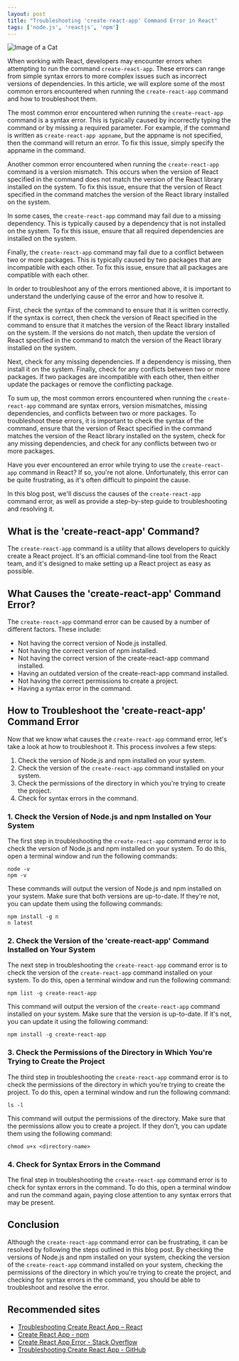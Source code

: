 ```yaml
---
layout: post
title: "Troubleshooting 'create-react-app' Command Error in React"
tags: ['node.js', 'reactjs', 'npm']
---
```


![Image of a Cat](http://source.unsplash.com/1600x900/?cat)

When working with React, developers may encounter errors when attempting to run the command `create-react-app`. These errors can range from simple syntax errors to more complex issues such as incorrect versions of dependencies. In this article, we will explore some of the most common errors encountered when running the `create-react-app` command and how to troubleshoot them.

The most common error encountered when running the `create-react-app` command is a syntax error. This is typically caused by incorrectly typing the command or by missing a required parameter. For example, if the command is written as `create-react-app appname`, but the appname is not specified, then the command will return an error. To fix this issue, simply specify the appname in the command.

Another common error encountered when running the `create-react-app` command is a version mismatch. This occurs when the version of React specified in the command does not match the version of the React library installed on the system. To fix this issue, ensure that the version of React specified in the command matches the version of the React library installed on the system.

In some cases, the `create-react-app` command may fail due to a missing dependency. This is typically caused by a dependency that is not installed on the system. To fix this issue, ensure that all required dependencies are installed on the system.

Finally, the `create-react-app` command may fail due to a conflict between two or more packages. This is typically caused by two packages that are incompatible with each other. To fix this issue, ensure that all packages are compatible with each other.

In order to troubleshoot any of the errors mentioned above, it is important to understand the underlying cause of the error and how to resolve it. 

First, check the syntax of the command to ensure that it is written correctly. If the syntax is correct, then check the version of React specified in the command to ensure that it matches the version of the React library installed on the system. If the versions do not match, then update the version of React specified in the command to match the version of the React library installed on the system.

Next, check for any missing dependencies. If a dependency is missing, then install it on the system. Finally, check for any conflicts between two or more packages. If two packages are incompatible with each other, then either update the packages or remove the conflicting package.

To sum up, the most common errors encountered when running the `create-react-app` command are syntax errors, version mismatches, missing dependencies, and conflicts between two or more packages. To troubleshoot these errors, it is important to check the syntax of the command, ensure that the version of React specified in the command matches the version of the React library installed on the system, check for any missing dependencies, and check for any conflicts between two or more packages.

Have you ever encountered an error while trying to use the `create-react-app` command in React? If so, you're not alone. Unfortunately, this error can be quite frustrating, as it's often difficult to pinpoint the cause.

In this blog post, we'll discuss the causes of the `create-react-app` command error, as well as provide a step-by-step guide to troubleshooting and resolving it.

## What is the 'create-react-app' Command?

The `create-react-app` command is a utility that allows developers to quickly create a React project. It's an official command-line tool from the React team, and it's designed to make setting up a React project as easy as possible.

## What Causes the 'create-react-app' Command Error?

The `create-react-app` command error can be caused by a number of different factors. These include:

- Not having the correct version of Node.js installed.
- Not having the correct version of npm installed.
- Not having the correct version of the create-react-app command installed.
- Having an outdated version of the create-react-app command installed.
- Not having the correct permissions to create a project.
- Having a syntax error in the command.

## How to Troubleshoot the 'create-react-app' Command Error

Now that we know what causes the `create-react-app` command error, let's take a look at how to troubleshoot it. This process involves a few steps:

1. Check the version of Node.js and npm installed on your system.
2. Check the version of the `create-react-app` command installed on your system.
3. Check the permissions of the directory in which you're trying to create the project.
4. Check for syntax errors in the command.

### 1. Check the Version of Node.js and npm Installed on Your System

The first step in troubleshooting the `create-react-app` command error is to check the version of Node.js and npm installed on your system. To do this, open a terminal window and run the following commands:

```
node -v
npm -v
```

These commands will output the version of Node.js and npm installed on your system. Make sure that both versions are up-to-date. If they're not, you can update them using the following commands:

```
npm install -g n
n latest
```

### 2. Check the Version of the 'create-react-app' Command Installed on Your System

The next step in troubleshooting the `create-react-app` command error is to check the version of the `create-react-app` command installed on your system. To do this, open a terminal window and run the following command:

```
npm list -g create-react-app
```

This command will output the version of the `create-react-app` command installed on your system. Make sure that the version is up-to-date. If it's not, you can update it using the following command:

```
npm install -g create-react-app
```

### 3. Check the Permissions of the Directory in Which You're Trying to Create the Project

The third step in troubleshooting the `create-react-app` command error is to check the permissions of the directory in which you're trying to create the project. To do this, open a terminal window and run the following command:

```
ls -l
```

This command will output the permissions of the directory. Make sure that the permissions allow you to create a project. If they don't, you can update them using the following command:

```
chmod u+x <directory-name>
```

### 4. Check for Syntax Errors in the Command

The final step in troubleshooting the `create-react-app` command error is to check for syntax errors in the command. To do this, open a terminal window and run the command again, paying close attention to any syntax errors that may be present.

## Conclusion

Although the `create-react-app` command error can be frustrating, it can be resolved by following the steps outlined in this blog post. By checking the versions of Node.js and npm installed on your system, checking the version of the `create-react-app` command installed on your system, checking the permissions of the directory in which you're trying to create the project, and checking for syntax errors in the command, you should be able to troubleshoot and resolve the error.
## Recommended sites

- [Troubleshooting Create React App – React](https://create-react-app.dev/docs/troubleshooting/)
- [Create React App - npm](https://www.npmjs.com/package/create-react-app)
- [Create React App Error - Stack Overflow](https://stackoverflow.com/questions/tagged/create-react-app)
- [Troubleshooting Create React App - GitHub](https://github.com/facebook/create-react-app/blob/master/packages/react-scripts/template/README.md#troubleshooting)